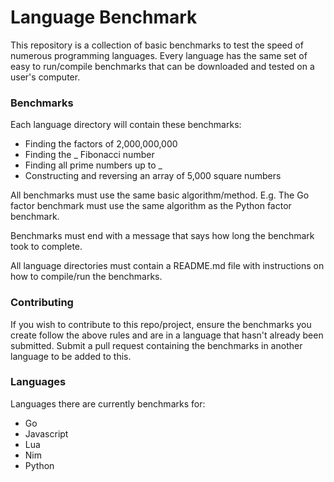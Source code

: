 # Language Benchmark

This repository is a collection of basic benchmarks to test the speed of numerous programming languages. Every language has the same set of easy to run/compile benchmarks that can be downloaded and tested on a user's computer.

### Benchmarks

Each language directory will contain these benchmarks:

- Finding the factors of 2,000,000,000
- Finding the _ Fibonacci number
- Finding all prime numbers up to _
- Constructing and reversing an array of 5,000 square numbers

All benchmarks must use the same basic algorithm/method. E.g. The Go factor benchmark must use the same algorithm as the Python factor benchmark.

Benchmarks must end with a message that says how long the benchmark took to complete.

All language directories must contain a README.md file with instructions on how to compile/run the benchmarks.

### Contributing

If you wish to contribute to this repo/project, ensure the benchmarks you create follow the above rules and are in a language that hasn't already been submitted. Submit a pull request containing the benchmarks in another language to be added to this.

### Languages

Languages there are currently benchmarks for:

- Go
- Javascript
- Lua
- Nim
- Python

